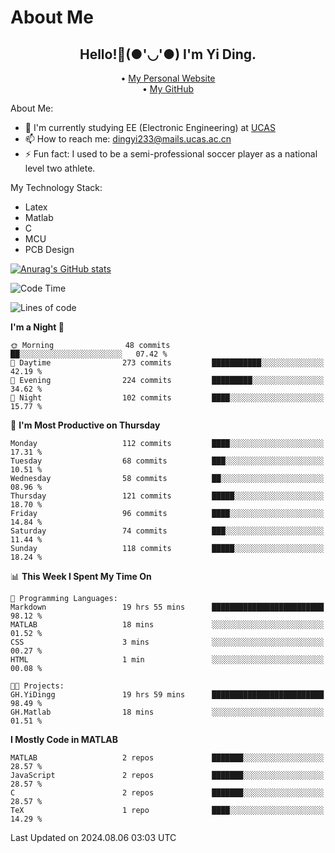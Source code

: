 # About Me

<h2 style="text-align:center;"> Hello!👋(●'◡'●) I'm Yi Ding.</h2>

<div style="text-align:center;">
  • <a href="https://yidingg.github.io/YiDingg">My Personal Website</a><br>
  • <a href="https://github.com/YiDingg">My GitHub</a>
</div>

About Me:
- 🔭 I'm currently studying EE (Electronic Engineering) at [UCAS](https://www.ucas.ac.cn/)
- 📫 How to reach me: dingyi233@mails.ucas.ac.cn
- ⚡ Fun fact: I used to be a semi-professional soccer player as a national level two athlete.

My Technology Stack:
- Latex
- Matlab
- C
- MCU
- PCB Design

[![Anurag's GitHub stats](https://github-readme-stats.vercel.app/api?username=YiDingg)](https://github.com/anuraghazra/github-readme-stats)

<!--START_SECTION:waka-->
![Code Time](http://img.shields.io/badge/Code%20Time-252%20hrs%2015%20mins-blue)

![Lines of code](https://img.shields.io/badge/From%20Hello%20World%20I%27ve%20Written-499.7%20thousand%20lines%20of%20code-blue)

**I'm a Night 🦉** 

```text
🌞 Morning                48 commits          ██░░░░░░░░░░░░░░░░░░░░░░░   07.42 % 
🌆 Daytime                273 commits         ███████████░░░░░░░░░░░░░░   42.19 % 
🌃 Evening                224 commits         █████████░░░░░░░░░░░░░░░░   34.62 % 
🌙 Night                  102 commits         ████░░░░░░░░░░░░░░░░░░░░░   15.77 % 
```
📅 **I'm Most Productive on Thursday** 

```text
Monday                   112 commits         ████░░░░░░░░░░░░░░░░░░░░░   17.31 % 
Tuesday                  68 commits          ███░░░░░░░░░░░░░░░░░░░░░░   10.51 % 
Wednesday                58 commits          ██░░░░░░░░░░░░░░░░░░░░░░░   08.96 % 
Thursday                 121 commits         █████░░░░░░░░░░░░░░░░░░░░   18.70 % 
Friday                   96 commits          ████░░░░░░░░░░░░░░░░░░░░░   14.84 % 
Saturday                 74 commits          ███░░░░░░░░░░░░░░░░░░░░░░   11.44 % 
Sunday                   118 commits         █████░░░░░░░░░░░░░░░░░░░░   18.24 % 
```


📊 **This Week I Spent My Time On** 

```text
💬 Programming Languages: 
Markdown                 19 hrs 55 mins      █████████████████████████   98.12 % 
MATLAB                   18 mins             ░░░░░░░░░░░░░░░░░░░░░░░░░   01.52 % 
CSS                      3 mins              ░░░░░░░░░░░░░░░░░░░░░░░░░   00.27 % 
HTML                     1 min               ░░░░░░░░░░░░░░░░░░░░░░░░░   00.08 % 

🐱‍💻 Projects: 
GH.YiDingg               19 hrs 59 mins      █████████████████████████   98.49 % 
GH.Matlab                18 mins             ░░░░░░░░░░░░░░░░░░░░░░░░░   01.51 % 
```

**I Mostly Code in MATLAB** 

```text
MATLAB                   2 repos             ███████░░░░░░░░░░░░░░░░░░   28.57 % 
JavaScript               2 repos             ███████░░░░░░░░░░░░░░░░░░   28.57 % 
C                        2 repos             ███████░░░░░░░░░░░░░░░░░░   28.57 % 
TeX                      1 repo              ████░░░░░░░░░░░░░░░░░░░░░   14.29 % 
```




 Last Updated on 2024.08.06 03:03 UTC
<!--END_SECTION:waka-->
